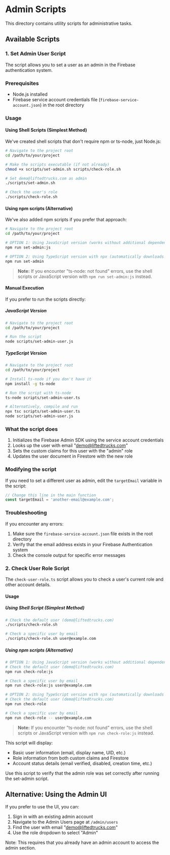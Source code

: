 # Admin Scripts

This directory contains utility scripts for administrative tasks.

## Available Scripts

### 1. Set Admin User Script

The script allows you to set a user as an admin in the Firebase authentication system.

### Prerequisites

- Node.js installed
- Firebase service account credentials file (`firebase-service-account.json`) in the root directory

### Usage

#### Using Shell Scripts (Simplest Method)

We've created shell scripts that don't require npm or ts-node, just Node.js:

```bash
# Navigate to the project root
cd /path/to/your/project

# Make the scripts executable (if not already)
chmod +x scripts/set-admin.sh scripts/check-role.sh

# Set demo@liftedtrucks.com as admin
./scripts/set-admin.sh

# Check the user's role
./scripts/check-role.sh
```

#### Using npm scripts (Alternative)

We've also added npm scripts if you prefer that approach:

```bash
# Navigate to the project root
cd /path/to/your/project

# OPTION 1: Using JavaScript version (works without additional dependencies)
npm run set-admin:js

# OPTION 2: Using TypeScript version with npx (automatically downloads ts-node if needed)
npm run set-admin
```

> **Note:** If you encounter "ts-node: not found" errors, use the shell scripts or JavaScript version with `npm run set-admin:js` instead.

#### Manual Execution

If you prefer to run the scripts directly:

##### JavaScript Version

```bash
# Navigate to the project root
cd /path/to/your/project

# Run the script
node scripts/set-admin-user.js
```

##### TypeScript Version

```bash
# Navigate to the project root
cd /path/to/your/project

# Install ts-node if you don't have it
npm install -g ts-node

# Run the script with ts-node
ts-node scripts/set-admin-user.ts

# Alternatively, compile and run
npx tsc scripts/set-admin-user.ts
node scripts/set-admin-user.js
```

### What the script does

1. Initializes the Firebase Admin SDK using the service account credentials
2. Looks up the user with email "demo@liftedtrucks.com"
3. Sets the custom claims for this user with the "admin" role
4. Updates the user document in Firestore with the new role

### Modifying the script

If you need to set a different user as admin, edit the `targetEmail` variable in the script:

```javascript
// Change this line in the main function
const targetEmail = 'another-email@example.com';
```

### Troubleshooting

If you encounter any errors:

1. Make sure the `firebase-service-account.json` file exists in the root directory
2. Verify that the email address exists in your Firebase Authentication system
3. Check the console output for specific error messages

### 2. Check User Role Script

The `check-user-role.ts` script allows you to check a user's current role and other account details.

#### Usage

##### Using Shell Script (Simplest Method)

```bash
# Check the default user (demo@liftedtrucks.com)
./scripts/check-role.sh

# Check a specific user by email
./scripts/check-role.sh user@example.com
```

##### Using npm scripts (Alternative)

```bash
# OPTION 1: Using JavaScript version (works without additional dependencies)
# Check the default user (demo@liftedtrucks.com)
npm run check-role:js

# Check a specific user by email
npm run check-role:js user@example.com

# OPTION 2: Using TypeScript version with npx (automatically downloads ts-node if needed)
# Check the default user (demo@liftedtrucks.com)
npm run check-role

# Check a specific user by email
npm run check-role -- user@example.com
```

> **Note:** If you encounter "ts-node: not found" errors, use the shell scripts or JavaScript version with `npm run check-role:js` instead.

This script will display:
- Basic user information (email, display name, UID, etc.)
- Role information from both custom claims and Firestore
- Account status details (email verified, disabled, creation time, etc.)

Use this script to verify that the admin role was set correctly after running the set-admin script.

## Alternative: Using the Admin UI

If you prefer to use the UI, you can:

1. Sign in with an existing admin account
2. Navigate to the Admin Users page at `/admin/users`
3. Find the user with email "demo@liftedtrucks.com"
4. Use the role dropdown to select "Admin"

Note: This requires that you already have an admin account to access the admin section.
